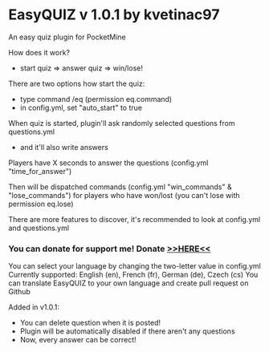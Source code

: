EasyQUIZ v 1.0.1 by kvetinac97
===============================
An easy quiz plugin for PocketMine

How does it work?
 - start quiz => answer quiz => win/lose!

There are two options how start the quiz:
 - type command /eq (permission eq.command)
 - in config.yml, set "auto_start" to true
 
When quiz is started, plugin'll ask randomly selected questions from questions.yml
 - and it'll also write answers

Players have X seconds to answer the questions (config.yml "time_for_answer")

Then will be dispatched commands (config.yml "win_commands" & "lose_commands")
for players who have won/lost (you can't lose with permission eq.lose)

There are more features to discover, it's recommended to look at config.yml and questions.yml

<h3>You can donate for support me! Donate <a href="https://www.paypal.com/cgi-bin/webscr?cmd=_s-xclick&hosted_button_id=XQ5TDS9GZ38T2">>>HERE<<</a></h3>

You can select your language by changing the two-letter value in config.yml
Currently supported: English (en), French (fr), German (de), Czech (cs)
You can translate EasyQUIZ to your own language and create pull request on Github 

Added in v1.0.1:

- You can delete question when it is posted!
- Plugin will be automatically disabled if there aren't any questions
- Now, every answer can be correct!